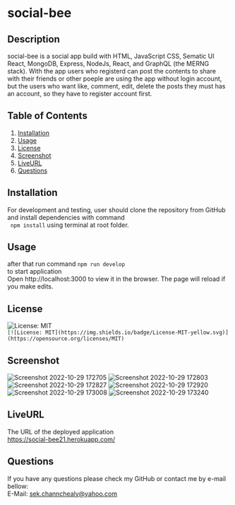 # social-bee
## Description
social-bee is a social app build with HTML, JavaScript CSS, Sematic UI React, MongoDB, Express, NodeJs, React, and GraphQL (the MERNG stack). With the app users who registerd can post the contents to share with their friends or other poeple are using the app without login account, but the users who want like, comment, edit, delete the posts they must has an account, so they have to register account first.

## Table of Contents
1. [Installation](#Installation)
2. [Usage](#Usage)
3. [License](#License)
4. [Screenshot](#Screenshot)
5. [LiveURL](#LiveURL)
6. [Questions](#Questions)

## Installation
For development and testing, user should clone the repository from GitHub and install dependencies with command  
``` npm install``` using terminal at root folder.
## Usage
after that run command ``` npm run develop ```  
to start application    
Open http://localhost:3000 to view it in the browser. The page will reload if you make edits.

## License
![License: MIT](https://img.shields.io/badge/License-MIT-yellow.svg)  
`[![License: MIT](https://img.shields.io/badge/License-MIT-yellow.svg)](https://opensource.org/licenses/MIT)`

## Screenshot
![Screenshot 2022-10-29 172705](https://user-images.githubusercontent.com/102747948/198854791-c0fdabb1-4f47-4fe8-af78-2453414c9d24.png)
![Screenshot 2022-10-29 172803](https://user-images.githubusercontent.com/102747948/198854814-115d078c-e824-4e6a-a189-b44a84d15514.png)
![Screenshot 2022-10-29 172827](https://user-images.githubusercontent.com/102747948/198854818-e04f3a42-67b7-40c2-96c2-0b9f849137ab.png)
![Screenshot 2022-10-29 172920](https://user-images.githubusercontent.com/102747948/198854823-9b2f6cf6-7d05-4c17-8ac2-9d96e038d6ec.png)
![Screenshot 2022-10-29 173008](https://user-images.githubusercontent.com/102747948/198854824-420ef268-afdb-4d72-a116-fa3a5f17c32e.png)
![Screenshot 2022-10-29 173240](https://user-images.githubusercontent.com/102747948/198854847-ed722360-d18d-4265-91a5-47e8e76872ea.png)

## LiveURL
The URL of the deployed application  
https://social-bee21.herokuapp.com/

## Questions
If you have any questions please check my GitHub or contact me by e-mail bellow:  
E-Mail: sek.channchealy@yahoo.com